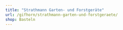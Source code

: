 ```yaml
---
title: "Strathmann Garten- und Forstgeräte"
url: /gifhorn/strathmann-garten-und-forstgeraete/
shop: Basteln
---
```

